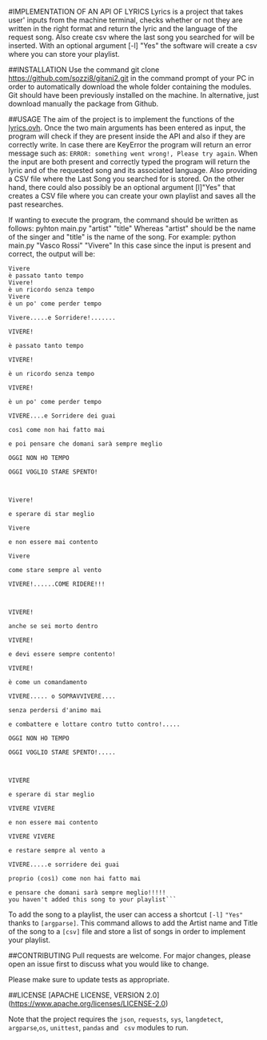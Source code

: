 
#IMPLEMENTATION OF AN API  OF LYRICS
Lyrics is a project that takes user' inputs from the machine terminal, checks whether or not they are written in the right format and return the lyric and the language of the request song. Also create  csv where the last song you searched for will be inserted. With an optional argument [-l] "Yes" the software will create a csv where you can store your playlist.

##INSTALLATION
Use the command git clone https://github.com/sozzi8/gitani2.git  in the command prompt of your PC in order to automatically download the whole folder containing the modules. Git should have been previously installed on the machine. In alternative, just download manually the package from Github.

##USAGE
The aim of the project is to implement the functions of the [lyrics.ovh](https://lyricsovh.docs.apiary.io/#).
Once the two main arguments has been entered as input, the program will check if they are present inside the API and also if they are correctly write.
In case there are KeyError the program will return an error message such as: ```ERROR: something went wrong!, Please try again```.
When the input are both present and correctly typed the program will return the lyric and of the requested song and its associated language. Also providing a CSV file where the Last Song you searched for is stored.
On the other hand, there could also possibly be an optional argument [l]"Yes" that creates a CSV file where you can create your own playlist and saves all the past researches.

If wanting to execute the program, the command should be written as follows:
  pyhton main.py "artist" "title"
Whereas "artist" should be the name of the singer and "title" is the name of the song. For example:
  python main.py "Vasco Rossi" "Vivere"
In this case since the input is present and correct, the output will be:

```Vivere by Vasco Rossi:
Vivere
è passato tanto tempo
Vivere!
è un ricordo senza tempo
Vivere
è un po' come perder tempo

Vivere.....e Sorridere!.......

VIVERE!

è passato tanto tempo

VIVERE!

è un ricordo senza tempo

VIVERE!

è un po' come perder tempo

VIVERE....e Sorridere dei guai

così come non hai fatto mai

e poi pensare che domani sarà sempre meglio

OGGI NON HO TEMPO

OGGI VOGLIO STARE SPENTO!



Vivere!

e sperare di star meglio

Vivere

e non essere mai contento

Vivere

come stare sempre al vento

VIVERE!......COME RIDERE!!!



VIVERE!

anche se sei morto dentro

VIVERE!

e devi essere sempre contento!

VIVERE!

è come un comandamento

VIVERE..... o SOPRAVVIVERE....

senza perdersi d'animo mai

e combattere e lottare contro tutto contro!.....

OGGI NON HO TEMPO

OGGI VOGLIO STARE SPENTO!.....



VIVERE

e sperare di star meglio

VIVERE VIVERE

e non essere mai contento

VIVERE VIVERE

e restare sempre al vento a

VIVERE.....e sorridere dei guai

proprio (così) come non hai fatto mai

e pensare che domani sarà sempre meglio!!!!!
you haven't added this song to your playlist```
```
To add the song to a playlist, the user can access a shortcut ```[-l]``` ```"Yes"``` thanks to ```[argparse]```. This command allows to add the Artist name and Title of the song to a ```[csv]``` file and store a list of songs in order to implement your playlist.




##CONTRIBUTING
Pull requests are welcome. For major changes, please open an issue first to discuss what you would like to change.

Please make sure to update tests as appropriate.

##LICENSE
[APACHE LICENSE, VERSION 2.0] (https://www.apache.org/licenses/LICENSE-2.0)


Note that the project requires the ```json```, ```requests```, ```sys```, ```langdetect```, ```argparse```,```os```, ```unittest```, ```pandas``` and ``` csv```  modules to run.
